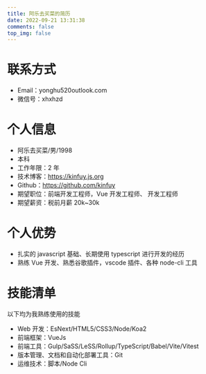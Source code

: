 ```yaml
---
title: 阿乐去买菜的简历
date: 2022-09-21 13:31:38
comments: false
top_img: false
---
```


# 联系方式

- Email：yonghu520outlook.com
- 微信号：xhxhzd

# 个人信息

- 阿乐去买菜/男/1998
- 本科
- 工作年限：2 年
- 技术博客：https://kinfuy.js.org
- Github：https://github.com/kinfuy
- 期望职位：前端开发工程师，Vue 开发工程师、 开发工程师
- 期望薪资：税前月薪 20k~30k

# 个人优势

- 扎实的 javascript 基础、长期使用 typescript 进行开发的经历
- 熟练 Vue 开发、熟悉谷歌插件，vscode 插件、各种 node-cli 工具

# 技能清单

以下均为我熟练使用的技能

- Web 开发：EsNext/HTML5/CSS3/Node/Koa2
- 前端框架：VueJs
- 前端工具：Gulp/SaSS/LeSS/Rollup/TypeScript/Babel/Vite/Vitest
- 版本管理、文档和自动化部署工具：Git
- 运维技术：脚本/Node Cli

